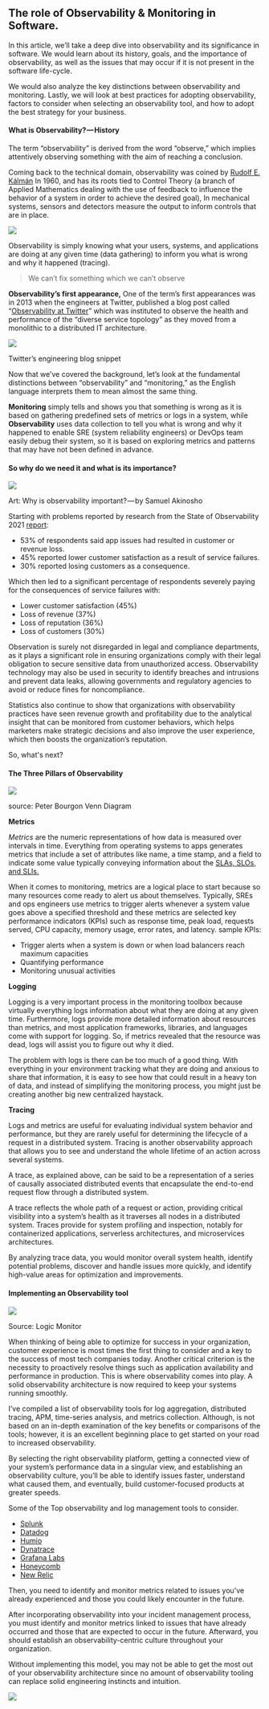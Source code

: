 ## The role of Observability & Monitoring in Software.

In this article, we’ll take a deep dive into observability and its significance in software. We would learn about its history, goals, and the importance of observability, as well as the issues that may occur if it is not present in the software life-cycle.

We would also analyze the key distinctions between observability and monitoring. Lastly, we will look at best practices for adopting observability, factors to consider when selecting an observability tool, and how to adopt the best strategy for your business.

#### What is Observability? — History

The term “observability” is derived from the word “observe,” which implies attentively observing something with the aim of reaching a conclusion.

Coming back to the technical domain, observability was coined by [Rudolf E. Kálmán](https://en.wikipedia.org/wiki/Rudolf_E._K%C3%A1lm%C3%A1n) In 1960, and has its roots tied to Control Theory (a branch of Applied Mathematics dealing with the use of feedback to influence the behavior of a system in order to achieve the desired goal), In mechanical systems, sensors and detectors measure the output to inform controls that are in place.

![](https://cdn.hashnode.com/res/hashnode/image/upload/v1659531958591/eKpjw2nmK.png)

Observability is simply knowing what your users, systems, and applications are doing at any given time (data gathering) to inform you what is wrong and why it happened (tracing).

> We can’t fix something which we can’t observe

**Observability’s first appearance,** One of the term’s first appearances was in 2013 when the engineers at Twitter, published a blog post called “[Observability at Twitter](https://blog.twitter.com/engineering/en_us/a/2013/observability-at-twitter)” which was instituted to observe the health and performance of the “diverse service topology” as they moved from a monolithic to a distributed IT architecture.

![](https://cdn.hashnode.com/res/hashnode/image/upload/v1659531960640/iUhKEqsAt.png)

Twitter’s engineering blog snippet

Now that we’ve covered the background, let’s look at the fundamental distinctions between “observability” and “monitoring,” as the English language interprets them to mean almost the same thing.

**Monitoring** simply tells and shows you that something is wrong as it is based on gathering predefined sets of metrics or logs in a system, while **Observability** uses data collection to tell you what is wrong and why it happened to enable SRE (system reliability engineers) or DevOps team easily debug their system, so it is based on exploring metrics and patterns that may have not been defined in advance.

#### So why do we need it and what is its importance?

![](https://cdn.hashnode.com/res/hashnode/image/upload/v1659531963986/ZE6wtF8gK.png)

Art: Why is observability important? — by Samuel Akinosho

Starting with problems reported by research from the State of Observability 2021 [report](https://www.businesswire.com/news/home/20210615005372/en/State-of-Observability-2021-Report-Links-Observability-Best-Practices-With-Successful-Digital-Transformationammsv/2021/09/21/10-key-takeaways-from-new-relics-observability-forecast-report/?sh=239c7ca41c0091%25):

*   53% of respondents said app issues had resulted in customer or revenue loss.
*   45% reported lower customer satisfaction as a result of service failures.
*   30% reported losing customers as a consequence.

Which then led to a significant percentage of respondents severely paying for the consequences of service failures with:

*   Lower customer satisfaction (45%)
*   Loss of revenue (37%)
*   Loss of reputation (36%)
*   Loss of customers (30%)

Observation is surely not disregarded in legal and compliance departments, as it plays a significant role in ensuring organizations comply with their legal obligation to secure sensitive data from unauthorized access. Observability technology may also be used in security to identify breaches and intrusions and prevent data leaks, allowing governments and regulatory agencies to avoid or reduce fines for noncompliance.

Statistics also continue to show that organizations with observability practices have seen revenue growth and profitability due to the analytical insight that can be monitored from customer behaviors, which helps marketers make strategic decisions and also improve the user experience, which then boosts the organization’s reputation.

So, what's next?

#### The Three Pillars of Observability

![](https://cdn.hashnode.com/res/hashnode/image/upload/v1659531966150/5TE0bsFkk.png)

source: Peter Bourgon Venn Diagram

**Metrics**

*Metrics* are the numeric representations of how data is measured over intervals in time. Everything from operating systems to apps generates metrics that include a set of attributes like name, a time stamp, and a field to indicate some value typically conveying information about the [SLAs, SLOs, and SLIs.](https://cloud.google.com/blog/products/gcp/sre-fundamentals-slis-slas-and-slos)

When it comes to monitoring, metrics are a logical place to start because so many resources come ready to alert us about themselves. Typically, SREs and ops engineers use metrics to trigger alerts whenever a system value goes above a specified threshold and these metrics are selected key performance indicators (KPIs) such as response time, peak load, requests served, CPU capacity, memory usage, error rates, and latency. sample KPIs:

*   Trigger alerts when a system is down or when load balancers reach maximum capacities
*   Quantifying performance
*   Monitoring unusual activities

**Logging**

Logging is a very important process in the monitoring toolbox because virtually everything logs information about what they are doing at any given time. Furthermore, logs provide more detailed information about resources than metrics, and most application frameworks, libraries, and languages come with support for logging. So, if metrics revealed that the resource was dead, logs will assist you to figure out why it died.

The problem with logs is there can be too much of a good thing. With everything in your environment tracking what they are doing and anxious to share that information, it is easy to see how that could result in a heavy ton of data, and instead of simplifying the monitoring process, you might just be creating another big new centralized haystack.

**Tracing**

Logs and metrics are useful for evaluating individual system behavior and performance, but they are rarely useful for determining the lifecycle of a request in a distributed system. Tracing is another observability approach that allows you to see and understand the whole lifetime of an action across several systems.

A trace, as explained above, can be said to be a representation of a series of causally associated distributed events that encapsulate the end-to-end request flow through a distributed system.

A trace reflects the whole path of a request or action, providing critical visibility into a system’s health as it traverses all nodes in a distributed system. Traces provide for system profiling and inspection, notably for containerized applications, serverless architectures, and microservices architectures.

By analyzing trace data, you would monitor overall system health, identify potential problems, discover and handle issues more quickly, and identify high-value areas for optimization and improvements.

#### Implementing an Observability tool

![](https://cdn.hashnode.com/res/hashnode/image/upload/v1659531968412/QElwbY01l.png)

Source: Logic Monitor

When thinking of being able to optimize for success in your organization, customer experience is most times the first thing to consider and a key to the success of most tech companies today. Another critical criterion is the necessity to proactively resolve things such as application availability and performance in production. This is where observability comes into play. A solid observability architecture is now required to keep your systems running smoothly.

I’ve compiled a list of observability tools for log aggregation, distributed tracing, APM, time-series analysis, and metrics collection. Although, is not based on an in-depth examination of the key benefits or comparisons of the tools; however, it is an excellent beginning place to get started on your road to increased observability.

By selecting the right observability platform, getting a connected view of your system’s performance data in a singular view, and establishing an observability culture, you’ll be able to identify issues faster, understand what caused them, and eventually, build customer-focused products at greater speeds.

Some of the Top observability and log management tools to consider.

*   [Splunk](https://www.splunk.com/)
*   [Datadog](https://www.datadoghq.com/)
*   [Humio](https://www.humio.com/)
*   [Dynatrace](https://www.dynatrace.com/)
*   [Grafana Labs](https://grafana.com/)
*   [Honeycomb](https://www.honeycomb.io/)
*   [New Relic](https://newrelic.com/)

Then, you need to identify and monitor metrics related to issues you’ve already experienced and those you could likely encounter in the future.

After incorporating observability into your incident management process, you must identify and monitor metrics linked to issues that have already occurred and those that are expected to occur in the future. Afterward, you should establish an observability-centric culture throughout your organization.

Without implementing this model, you may not be able to get the most out of your observability architecture since no amount of observability tooling can replace solid engineering instincts and intuition.

![](https://cdn.hashnode.com/res/hashnode/image/upload/v1659531969989/3cUBlWkyE.png)